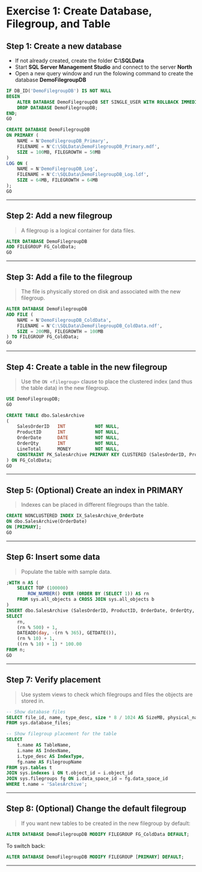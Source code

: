


# Exercise 1: Create Database, Filegroup, and Table



## Step 1: Create a new database

- If not already created, create the folder **C:\SQLData**
- Start **SQL Server Management Studio** and connect to the server **North**
- Open a new query window and run the folowing command to create the database **DemoFilegroupDB**

```sql
IF DB_ID('DemoFilegroupDB') IS NOT NULL
BEGIN
    ALTER DATABASE DemoFilegroupDB SET SINGLE_USER WITH ROLLBACK IMMEDIATE;
    DROP DATABASE DemoFilegroupDB;
END;
GO

CREATE DATABASE DemoFilegroupDB
ON PRIMARY (
    NAME = N'DemoFilegroupDB_Primary',
    FILENAME = N'C:\SQLData\DemoFilegroupDB_Primary.mdf',
    SIZE = 100MB, FILEGROWTH = 50MB
)
LOG ON (
    NAME = N'DemoFilegroupDB_Log',
    FILENAME = N'C:\SQLData\DemoFilegroupDB_Log.ldf',
    SIZE = 64MB, FILEGROWTH = 64MB
);
GO
````

---

## Step 2: Add a new filegroup

> A filegroup is a logical container for data files.

```sql
ALTER DATABASE DemoFilegroupDB
ADD FILEGROUP FG_ColdData;
GO
```

---

## Step 3: Add a file to the filegroup

> The file is physically stored on disk and associated with the new filegroup.

```sql
ALTER DATABASE DemoFilegroupDB
ADD FILE (
    NAME = N'DemoFilegroupDB_ColdData',
    FILENAME = N'C:\SQLData\DemoFilegroupDB_ColdData.ndf',
    SIZE = 200MB, FILEGROWTH = 100MB
) TO FILEGROUP FG_ColdData;
GO
```

---

## Step 4: Create a table in the new filegroup

> Use the `ON <filegroup>` clause to place the clustered index (and thus the table data) in the new filegroup.

```sql
USE DemoFilegroupDB;
GO

CREATE TABLE dbo.SalesArchive
(
    SalesOrderID   INT           NOT NULL,
    ProductID      INT           NOT NULL,
    OrderDate      DATE          NOT NULL,
    OrderQty       INT           NOT NULL,
    LineTotal      MONEY         NOT NULL,
    CONSTRAINT PK_SalesArchive PRIMARY KEY CLUSTERED (SalesOrderID, ProductID)
) ON FG_ColdData;
GO
```

---

## Step 5: (Optional) Create an index in PRIMARY

> Indexes can be placed in different filegroups than the table.

```sql
CREATE NONCLUSTERED INDEX IX_SalesArchive_OrderDate
ON dbo.SalesArchive(OrderDate)
ON [PRIMARY];
GO
```

---

## Step 6: Insert some data

> Populate the table with sample data.

```sql
;WITH n AS (
    SELECT TOP (100000)
        ROW_NUMBER() OVER (ORDER BY (SELECT 1)) AS rn
    FROM sys.all_objects a CROSS JOIN sys.all_objects b
)
INSERT dbo.SalesArchive (SalesOrderID, ProductID, OrderDate, OrderQty, LineTotal)
SELECT
    rn,
    (rn % 500) + 1,
    DATEADD(day, -(rn % 365), GETDATE()),
    (rn % 10) + 1,
    ((rn % 10) + 1) * 100.00
FROM n;
GO
```

---

## Step 7: Verify placement

> Use system views to check which filegroups and files the objects are stored in.

```sql
-- Show database files
SELECT file_id, name, type_desc, size * 8 / 1024 AS SizeMB, physical_name
FROM sys.database_files;

-- Show filegroup placement for the table
SELECT
    t.name AS TableName,
    i.name AS IndexName,
    i.type_desc AS IndexType,
    fg.name AS FilegroupName
FROM sys.tables t
JOIN sys.indexes i ON t.object_id = i.object_id
JOIN sys.filegroups fg ON i.data_space_id = fg.data_space_id
WHERE t.name = 'SalesArchive';
```

---

## Step 8: (Optional) Change the default filegroup

> If you want new tables to be created in the new filegroup by default:

```sql
ALTER DATABASE DemoFilegroupDB MODIFY FILEGROUP FG_ColdData DEFAULT;
```

To switch back:

```sql
ALTER DATABASE DemoFilegroupDB MODIFY FILEGROUP [PRIMARY] DEFAULT;
```

---



